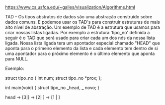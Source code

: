 https://www.cs.usfca.edu/~galles/visualization/Algorithms.html

TAD - Os tipos abstratos de dados são uma abstração construído sobre dados comuns. E podemos usar os TAD's para construir estruturas de mais alto nível de abstração.
Um exemplo de TAD é a estrutura que usamos para criar nossas listas ligadas. Por exemplo a estrutura 'tipo_no' definida a seguir é o TAD que será usado para criar cada um dos nós da nossa lista ligada. Nossa lista ligada tera um apontador especial chamado "HEAD" que aponta para o primeiro elemento da lista e cada elemento tem dentro de si uma apontador para o próximo elemento é o último elemento que aponta para NULL.

Exemplo:

struct tipo_no {
int num;
struct tipo_no \*prox;
};

int main(void) {
struct tipo_no _head, _ novo;
}

head -> [3|] -> [2| ] -> [1 | ]
